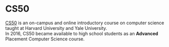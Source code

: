 <h1>CS50</h1>

<p><a href="https://pll.harvard.edu/course/cs50-introduction-computer-science">CS50</a> is an on-campus and online introductory course on computer science taught at Harvard University and Yale University.<br> In 2016, CS50 became available to high school students as an <strong>Advanced</strong> Placement Computer Science course.</p>
